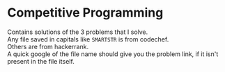 # Competitive Programming
Contains solutions of the 3 problems that I solve.  
Any file saved in capitals like `SMARTSTR` is from codechef.  
Others are from hackerrank.  
A quick google of the file name should give you the problem link, if it isn't present in the file itself.  
